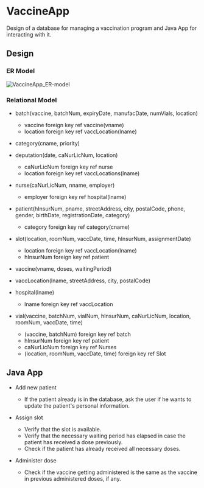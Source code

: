 # VaccineApp
Design of a database for managing a vaccination program and Java App for interacting with it.

## Design


### ER Model

![VaccineApp_ER-model](https://user-images.githubusercontent.com/59484319/113494594-f98d2600-94e9-11eb-82de-4b872e9b30af.jpg)


### Relational Model

* batch(vaccine, batchNum, expiryDate, manufacDate, numVials, location)
  - vaccine foreign key ref vaccine(vname)
  - location foreign key ref vaccLocation(lname)

* category(cname, priority)
 
* deputation(date, caNurLicNum, location)
  - caNurLicNum foreign key ref nurse
  - location foreign key ref vaccLocations(lname)

* nurse(caNurLicNum, nname, employer)
  - employer foreign key ref hospital(lname)

* patient(hInsurNum, pname, streetAddress, city, postalCode, phone, gender, birthDate, registrationDate, category) 
  - category foreign key ref category(cname)

* slot(location, roomNum, vaccDate, time, hInsurNum, assignmentDate)
  - location foreign key ref vaccLocation(lname)
  - hInsurNum foreign key ref patient

* vaccine(vname, doses, waitingPeriod)

* vaccLocation(lname, streetAddress, city, postalCode)

* hospital(lname)
  - lname foreign key ref vaccLocation

* vial(vaccine, batchNum, vialNum, hInsurNum, caNurLicNum, location, roomNum, vaccDate, time)
  - (vaccine, batchNum) foreign key ref batch
  - hInsurNum foreign key ref patient
  - caNurLicNum foreign key ref Nurses
  - (location, roomNum, vaccDate, time) foreign key ref Slot


## Java App

* Add new patient
  - If the patient already is in the database, ask the user if he wants to update the patient's personal information.
 
* Assign slot
  - Verify that the slot is available.
  - Verify that the necessary waiting period has elapsed in case the patient has received a dose previously.
  - Check if the patient has already received all necessary doses.

* Administer dose
  - Check if the vaccine getting administered is the same as the vaccine in previous administered doses, if any.
